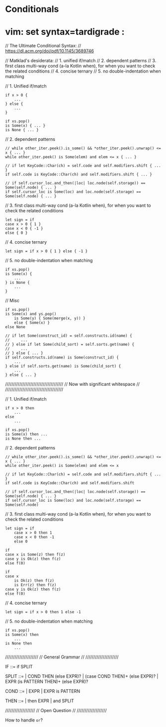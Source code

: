 # Conditionals

# vim: set syntax=tardigrade :

// The Ultimate Conditional Syntax:
// https://dl.acm.org/doi/pdf/10.1145/3689746

// Matklad's desiderata:
// 1. unified if/match
// 2. dependent patterns
// 3. first class multi-way cond (a-la Kotlin when), for when you want to check the related conditions
// 4. concise ternary
// 5. no double-indentation when matching

// 1. Unified if/match

    if x > 0 {
        ...
    } else {
        ...
    }
    
    if xs.pop()
    is Some(x) { ... }
    is None { ... }

// 2. dependent patterns

    // while other_iter.peek().is_some() && *other_iter.peek().unwrap() <= x { ... }
    while other_iter.peek() is Some(elem) and elem <= x { ... }
    
    // if let KeyCode::Char(ch) = self.code and self.modifiers.shift { ... }
    if self.code is KeyCode::Char(ch) and self.modifiers.shift { ... }
    
    // if self.cursor_loc.and_then(|loc| loc.node(self.storage)) == Some(self.node) { ... }
    if self.cursor_loc is Some(loc) and loc.node(self.storage) == Some(self.node) { ... }

// 3. first class multi-way cond (a-la Kotlin when), for when you want to check the related conditions

    let sign = if
    case x > 0 { 1 }
    case x < 0 { -1 }
    else { 0 }

// 4. concise ternary

    let sign = if x > 0 { 1 } else { -1 }

// 5. no double-indentation when matching

    if xs.pop()
    is Some(x) {
        ...
    } is None {
        ...
    }

// Misc

    if xs.pop()
    is Some(x) and ys.pop()
        is Some(y) { Some(merge(x, y)) }
        else { Some(x) }
    else None

    // if let Some(construct_id) = self.constructs.id(name) {
    //     ...
    // } else if let Some(child_sort) = self.sorts.get(name) {
    //     ...
    // } else { ... }
    if self.constructs.id(name) is Some(construct_id) {
        ...
    } else if self.sorts.get(name) is Some(child_sort) {
        ...
    } else { ... }

/////////////////////////////////////
// Now with significant whitespace //
/////////////////////////////////////

// 1. Unified if/match

    if x > 0 then
        ...
    else
        ...
    
    if xs.pop()
    is Some(x) then ...
    is None then ...

// 2. dependent patterns

    // while other_iter.peek().is_some() && *other_iter.peek().unwrap() <= x { ... }
    while other_iter.peek() is Some(elem) and elem <= x
    
    // if let KeyCode::Char(ch) = self.code and self.modifiers.shift { ... }
    if self.code is KeyCode::Char(ch) and self.modifiers.shift
    
    // if self.cursor_loc.and_then(|loc| loc.node(self.storage)) == Some(self.node) { ... }
    if self.cursor_loc is Some(loc) and loc.node(self.storage) == Some(self.node)

// 3. first class multi-way cond (a-la Kotlin when), for when you want to check the related conditions

    let sign = if
        case x > 0 then 1
        case x < 0 then -1
        else 0

    if
    case x is Some(z) then f(z)
    case y is Ok(z) then f(z)
    else f(0)

    if
    case x
        is Ok(z) then f(z)
        is Err(z) then f(z)
    case y is Ok(z) then f(z)
    else f(0)

// 4. concise ternary

    let sign = if x > 0 then 1 else -1

// 5. no double-indentation when matching

    if xs.pop()
    is Some(x) then
        ...
    is None then
        ...

/////////////////////
// General Grammar //
/////////////////////

IF ::= if SPLIT

SPLIT ::=
  | COND THEN (else EXPR)?
  | (case COND THEN)+ (else EXPR)?
  | EXPR (is PATTERN THEN)+ (else EXPR)?

COND ::= 
  | EXPR
  | EXPR is PATTERN

THEN ::=
  | then EXPR
  | and SPLIT

///////////////////
// Open Question //
///////////////////

How to handle `or`?

